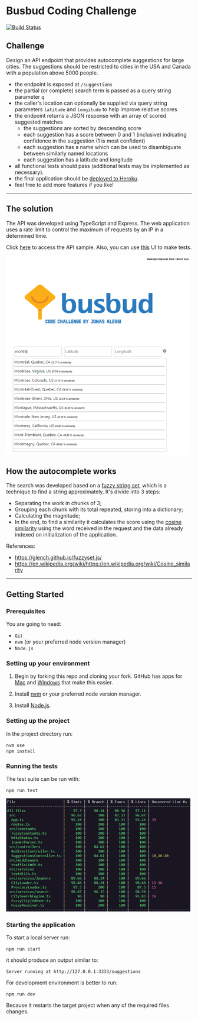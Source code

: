# Busbud Coding Challenge
[![Build Status](https://travis-ci.org/jonasalessi/coding-challenge-backend-c.svg?branch=master)](https://travis-ci.org/jonasalessi/coding-challenge-backend-c)
## Challenge

Design an API endpoint that provides autocomplete suggestions for large cities.
The suggestions should be restricted to cities in the USA and Canada with a population above 5000 people.

- the endpoint is exposed at `/suggestions`
- the partial (or complete) search term is passed as a query string parameter `q`
- the caller's location can optionally be supplied via query string parameters `latitude` and `longitude` to help improve relative scores
- the endpoint returns a JSON response with an array of scored suggested matches
    - the suggestions are sorted by descending score
    - each suggestion has a score between 0 and 1 (inclusive) indicating confidence in the suggestion (1 is most confident)
    - each suggestion has a name which can be used to disambiguate between similarly named locations
    - each suggestion has a latitude and longitude
- all functional tests should pass (additional tests may be implemented as necessary).
- the final application should be [deployed to Heroku](https://devcenter.heroku.com/articles/getting-started-with-nodejs).
- feel free to add more features if you like!

------------------

## The solution

The API was developed using TypeScript and Express. The web application uses a rate limit to control the maximum of requests by an IP in a determined time.

Click [here](https://gentle-island-08430.herokuapp.com/suggestions?q=Londo&latitude=43.70011&longitude=-79.4163) to access the API sample. Also, you can use [this](https://jonasalessi.github.io/codechallenge-busbud-demo/) UI to make tests.

![](screen.png)


## How the autocomplete works

The search was developed based on a [fuzzy string set](https://glench.github.io/fuzzyset.js/), which is a technique to find a string approximately. It's divide into 3 steps:

- Separating the work in chunks of 3;
- Grouping each chunk with its total repeated, storing into a dictionary;
- Calculating the magnitude;
- In the end, to find a similarity it calculates the score using the [cosine similarity](https://en.wikipedia.org/wiki/https://en.wikipedia.org/wiki/Cosine_similarity) using the word received in the request and the data already indexed on initialization of the application.

References:
- https://glench.github.io/fuzzyset.js/
- https://en.wikipedia.org/wiki/https://en.wikipedia.org/wiki/Cosine_similarity

----------------------------------------------------------------

## Getting Started

### Prerequisites

You are going to need:

- `Git`
- `nvm` (or your preferred node version manager)
- `Node.js`

### Setting up your environment

1. Begin by forking this repo and cloning your fork. GitHub has apps for [Mac](http://mac.github.com/) and
[Windows](http://windows.github.com/) that make this easier.

2. Install [nvm](https://github.com/nvm-sh/nvm#install--update-script) or your preferred node version manager.

3. Install [Node.js](http://www.nodejs.org).

### Setting up the project

In the project directory run:

```
nvm use
npm install
```

### Running the tests

The test suite can be run with:

```
npm run test
```
![](coverage.png)

### Starting the application

To start a local server run:

```
npm run start
```

it should produce an output similar to:

```
Server running at http://127.0.0.1:3333/suggestions
```

For development environment is better to run:

```
npm run dev
```

Because it restarts the target project when any of the required files changes.
